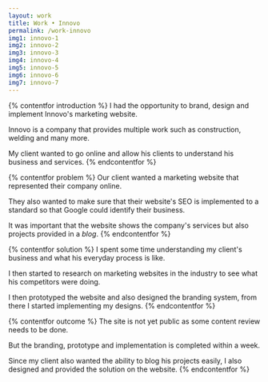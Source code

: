 ```yaml
---
layout: work
title: Work • Innovo
permalink: /work-innovo
img1: innovo-1 
img2: innovo-2 
img3: innovo-3 
img4: innovo-4 
img5: innovo-5 
img6: innovo-6 
img7: innovo-7 
---
```


{% contentfor introduction %}
I had the opportunity to brand, design and implement Innovo's marketing website.

Innovo is a company that provides multiple work such as construction, welding and many more. 

My client wanted to go online and allow his clients to understand his business and services.
{% endcontentfor %}


{% contentfor problem %}
Our client wanted a marketing website that represented their company online.

They also wanted to make sure that their website's SEO is implemented to a standard so that Google could identify their business.

It was important that the website shows the company's services but also projects provided in a *blog*. 
{% endcontentfor %}


{% contentfor solution %}
I spent some time understanding my client's business and what his everyday process is like. 

I then started to research on marketing websites in the industry to see what his competitors were doing.

I then prototyped the website and also designed the branding system, from there I started implementing my designs.
{% endcontentfor %}


{% contentfor outcome %}
The site is not yet public as some content review needs to be done.

But the branding, prototype and implementation is completed within a week. 

Since my client also wanted the ability to blog his projects easily, I also designed and provided the solution on the website.
{% endcontentfor %}